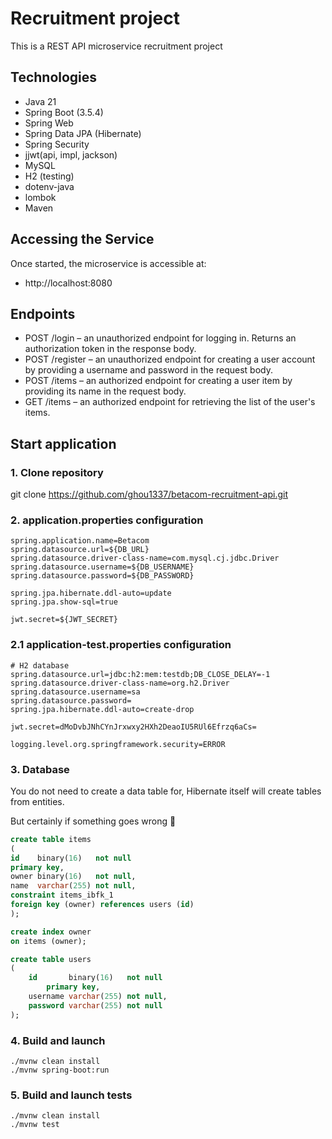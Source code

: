# Recruitment project

This is a REST API microservice recruitment project
## Technologies

- Java 21 
- Spring Boot (3.5.4) 
- Spring Web
- Spring Data JPA (Hibernate)
- Spring Security
- jjwt(api, impl, jackson)
- MySQL
- H2 (testing)
- dotenv-java
- lombok
- Maven

## Accessing the Service
Once started, the microservice is accessible at:
- http://localhost:8080

## Endpoints
- POST /login – an unauthorized endpoint for logging in. Returns an authorization token in the response body.
- POST /register – an unauthorized endpoint for creating a user account by providing a username and password in the request body.
- POST /items – an authorized endpoint for creating a user item by providing its name in the request body.
- GET /items – an authorized endpoint for retrieving the list of the user's items.
## Start application

### 1. Clone repository
git clone https://github.com/ghou1337/betacom-recruitment-api.git

### 2. application.properties configuration

```properties
spring.application.name=Betacom
spring.datasource.url=${DB_URL}
spring.datasource.driver-class-name=com.mysql.cj.jdbc.Driver
spring.datasource.username=${DB_USERNAME}
spring.datasource.password=${DB_PASSWORD}

spring.jpa.hibernate.ddl-auto=update
spring.jpa.show-sql=true

jwt.secret=${JWT_SECRET}
```
### 2.1 application-test.properties configuration

```properties
# H2 database
spring.datasource.url=jdbc:h2:mem:testdb;DB_CLOSE_DELAY=-1
spring.datasource.driver-class-name=org.h2.Driver
spring.datasource.username=sa
spring.datasource.password=
spring.jpa.hibernate.ddl-auto=create-drop

jwt.secret=dMoDvbJNhCYnJrxwxy2HXh2DeaoIU5RUl6Efrzq6aCs=

logging.level.org.springframework.security=ERROR
```
### 3. Database
You do not need to create a data table for, Hibernate itself will create tables from entities.

But certainly if something goes wrong 🙂
``` sql
create table items
(
id    binary(16)   not null
primary key,
owner binary(16)   not null,
name  varchar(255) not null,
constraint items_ibfk_1
foreign key (owner) references users (id)
);

create index owner
on items (owner);
``` 
``` sql
create table users
(
    id       binary(16)   not null
        primary key,
    username varchar(255) not null,
    password varchar(255) not null
);
```
### 4. Build and launch 
``` 
./mvnw clean install
./mvnw spring-boot:run
```

### 5. Build and launch tests

``` 
./mvnw clean install
./mvnw test
```
